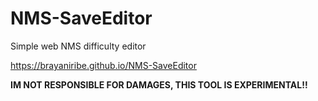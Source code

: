 # NMS-SaveEditor

Simple web NMS difficulty editor

https://brayaniribe.github.io/NMS-SaveEditor

**IM NOT RESPONSIBLE FOR DAMAGES, THIS TOOL IS EXPERIMENTAL!!**
